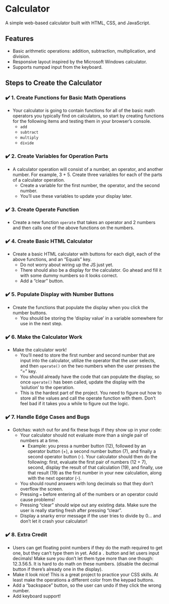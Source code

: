 # Calculator

A simple web-based calculator built with HTML, CSS, and JavaScript.

## Features
- Basic arithmetic operations: addition, subtraction, multiplication, and division.
- Responsive layout inspired by the Microsoft Windows calculator.
- Supports numpad input from the keyboard.

## Steps to Create the Calculator

### ✔️ 1. Create Functions for Basic Math Operations
- Your calculator is going to contain functions for all of the basic math operators you typically find on calculators, so start by creating functions for the following items and testing them in your browser’s console.
  - `add`
  - `subtract`
  - `multiply`
  - `divide`

### ✔️ 2. Create Variables for Operation Parts
- A calculator operation will consist of a number, an operator, and another number. For example, 3 + 5. Create three variables for each of the parts of a calculator operation.
  - Create a variable for the first number, the operator, and the second number.
  - You’ll use these variables to update your display later.

### ✔️ 3. Create Operate Function
- Create a new function `operate` that takes an operator and 2 numbers and then calls one of the above functions on the numbers.

### ✔️ 4. Create Basic HTML Calculator
- Create a basic HTML calculator with buttons for each digit, each of the above functions, and an “Equals” key.
  - Do not worry about wiring up the JS just yet.
  - There should also be a display for the calculator. Go ahead and fill it with some dummy numbers so it looks correct.
  - Add a “clear” button.

### ✔️ 5. Populate Display with Number Buttons
- Create the functions that populate the display when you click the number buttons.
  - You should be storing the ‘display value’ in a variable somewhere for use in the next step.

### ✔️ 6. Make the Calculator Work
- Make the calculator work!
  - You’ll need to store the first number and second number that are input into the calculator, utilize the operator that the user selects, and then `operate()` on the two numbers when the user presses the “=” key.
  - You should already have the code that can populate the display, so once `operate()` has been called, update the display with the ‘solution’ to the operation.
  - This is the hardest part of the project. You need to figure out how to store all the values and call the operate function with them. Don’t feel bad if it takes you a while to figure out the logic.

### ✔️ 7. Handle Edge Cases and Bugs
- Gotchas: watch out for and fix these bugs if they show up in your code:
  - Your calculator should not evaluate more than a single pair of numbers at a time.
    - Example: you press a number button (12), followed by an operator button (+), a second number button (7), and finally a second operator button (-). Your calculator should then do the following: first, evaluate the first pair of numbers (12 + 7), second, display the result of that calculation (19), and finally, use that result (19) as the first number in your new calculation, along with the next operator (-).
  - You should round answers with long decimals so that they don’t overflow the screen.
  - Pressing `=` before entering all of the numbers or an operator could cause problems!
  - Pressing “clear” should wipe out any existing data. Make sure the user is really starting fresh after pressing “clear”.
  - Display a snarky error message if the user tries to divide by 0… and don’t let it crash your calculator!

### ✔️ 8. Extra Credit
- Users can get floating point numbers if they do the math required to get one, but they can’t type them in yet. Add a `.` button and let users input decimals! Make sure you don’t let them type more than one though: 12.3.56.5. It is hard to do math on these numbers. (disable the decimal button if there’s already one in the display).
- Make it look nice! This is a great project to practice your CSS skills. At least make the operations a different color from the keypad buttons.
- Add a “backspace” button, so the user can undo if they click the wrong number.
- Add keyboard support!
